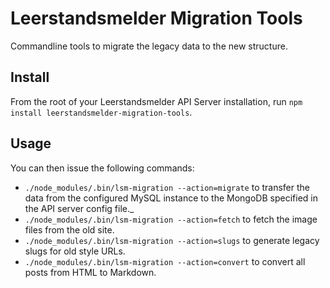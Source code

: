 # Leerstandsmelder Migration Tools

Commandline tools to migrate the legacy data to the new structure.

## Install

From the root of your Leerstandsmelder API Server installation, run ``npm install leerstandsmelder-migration-tools``.

## Usage

You can then issue the following commands:

- ``./node_modules/.bin/lsm-migration --action=migrate`` to transfer the data from the configured MySQL instance to the MongoDB specified in the API server config file._
- ``./node_modules/.bin/lsm-migration --action=fetch`` to fetch the image files from the old site.
- ``./node_modules/.bin/lsm-migration --action=slugs`` to generate legacy slugs for old style URLs.
- ``./node_modules/.bin/lsm-migration --action=convert`` to convert all posts from HTML to Markdown.